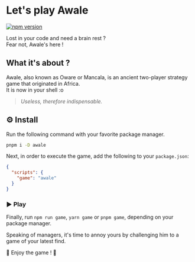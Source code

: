 # Let's play Awale

[![npm version](https://badgen.net/npm/v/awale)](https://npmjs.com/awale)

Lost in your code and need a brain rest ?  
Fear not, Awale's here !

## What it's about ?

Awale, also known as Oware or Mancala, is an ancient two-player strategy game that originated in Africa.  
It is now in your shell :o

> *Useless, therefore indispensable.*

## ⚙️ Install

Run the following command with your favorite package manager.

```bash
pnpm i -D awale
```

Next, in order to execute the game, add the following to your `package.json`:

```json
{
  "scripts": {
    "game": "awale"
  }
}
```

### ▶️ Play

Finally, run `npm run game`, `yarn game` or `pnpm game`, depending on your package manager.

Speaking of managers, it's time to annoy yours by challenging him to a game of your latest find.

🎊 Enjoy the game ! 🎉
